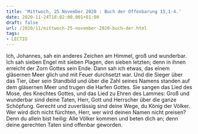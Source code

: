 ```yaml
---
title: 'Mittwoch, 25 November 2020 : Buch der Offenbarung 15,1-4.'
date: 2020-11-24T18:02:00.001+01:00
draft: false
url: /2020/11/mittwoch-25-november-2020-buch-der.html
tags: 
- LECTIO
---
```


Ich, Johannes, sah ein anderes Zeichen am Himmel, groß und wunderbar. Ich sah sieben Engel mit sieben Plagen, den sieben letzten; denn in ihnen erreicht der Zorn Gottes sein Ende. Dann sah ich etwas, das einem gläsernen Meer glich und mit Feuer durchsetzt war. Und die Sieger über das Tier, über sein Standbild und über die Zahl seines Namens standen auf dem gläsernen Meer und trugen die Harfen Gottes. Sie sangen das Lied des Mose, des Knechtes Gottes, und das Lied zu Ehren des Lammes: Groß und wunderbar sind deine Taten, Herr, Gott und Herrscher über die ganze Schöpfung. Gerecht und zuverlässig sind deine Wege, du König der Völker. Wer wird dich nicht fürchten, Herr, wer wird deinen Namen nicht preisen? Denn du allein bist heilig: Alle Völker kommen und beten dich an; denn deine gerechten Taten sind offenbar geworden.